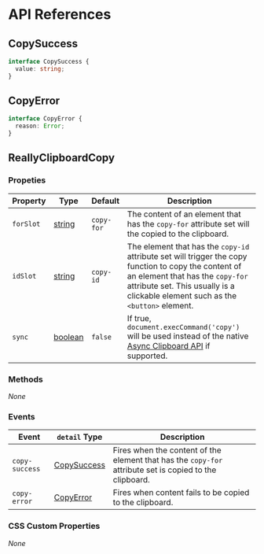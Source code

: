 # API References

## CopySuccess

```ts
interface CopySuccess {
  value: string;
}
```

## CopyError 

```ts
interface CopyError {
  reason: Error;
}
```

## ReallyClipboardCopy

### Propeties

| Property | Type | Default | Description |
| --- | --- | --- | --- |
| `forSlot` | [string] | `copy-for` | The content of an element that has the `copy-for` attribute set will the copied to the clipboard. |
| `idSlot` | [string]| `copy-id` | The element that has the `copy-id` attribute set will trigger the copy function to copy the content of an element that has the `copy-for` attribute set. This usually is a clickable element such as the `<button>` element. |
| `sync` | [boolean] | `false` | If true, `document.execCommand('copy')` will be used instead of the native [Async Clipboard API] if supported.

### Methods

_None_

### Events

| Event | `detail` Type | Description |
| --- | --- | --- |
| `copy-success` | [CopySuccess] | Fires when the content of the element that has the `copy-for` attribute set is copied to the clipboard. |
| `copy-error` | [CopyError] | Fires when content fails to be copied to the clipboard. |

### CSS Custom Properties

_None_

<!-- MDN -->
[Array]: https://developer.mozilla.org/en-US/docs/Web/JavaScript/Reference/Global_Objects/Array
[boolean]: https://developer.mozilla.org/en-US/docs/Web/JavaScript/Reference/Global_Objects/Boolean
[Function]: https://developer.mozilla.org/en-US/docs/Web/JavaScript/Reference/Global_Objects/Function
[Map]: https://developer.mozilla.org/en-US/docs/Web/JavaScript/Reference/Global_Objects/Map
[number]: https://developer.mozilla.org/en-US/docs/Web/JavaScript/Reference/Global_Objects/Number
[Object]: https://developer.mozilla.org/en-US/docs/Web/JavaScript/Reference/Global_Objects/Object
[Promise]: https://developer.mozilla.org/en-US/docs/Web/JavaScript/Reference/Global_Objects/Promise
[Regexp]: https://developer.mozilla.org/en-US/docs/Web/JavaScript/Reference/Global_Objects/RegExp
[Set]: https://developer.mozilla.org/en-US/docs/Web/JavaScript/Reference/Global_Objects/Set
[string]: https://developer.mozilla.org/en-US/docs/Web/JavaScript/Reference/Global_Objects/String

<!-- References -->
[Async Clipboard API]: https://developer.mozilla.org/en-US/docs/Web/API/Clipboard_API
[CopySuccess]: #copysuccess
[CopyError]: #copyerror
